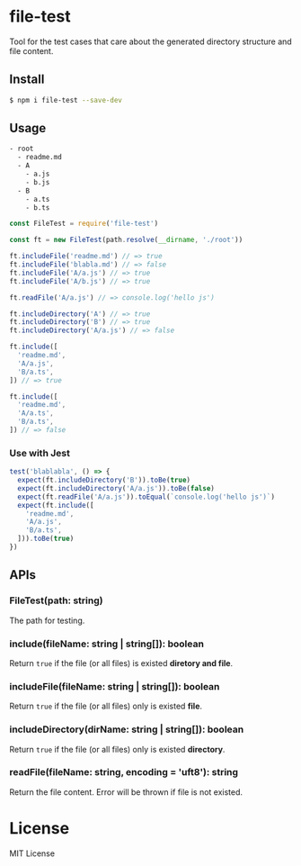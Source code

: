 # file-test

Tool for the test cases that care about the generated directory structure and file content.

## Install

```bash
$ npm i file-test --save-dev
```

## Usage

```bash
- root
  - readme.md
  - A
    - a.js
    - b.js
  - B
    - a.ts 
    - b.ts
```

```js
const FileTest = require('file-test')

const ft = new FileTest(path.resolve(__dirname, './root'))

ft.includeFile('readme.md') // => true
ft.includeFile('blabla.md') // => false
ft.includeFile('A/a.js') // => true
ft.includeFile('A/b.js') // => true

ft.readFile('A/a.js') // => console.log('hello js')

ft.includeDirectory('A') // => true
ft.includeDirectory('B') // => true
ft.includeDirectory('A/a.js') // => false

ft.include([
  'readme.md',
  'A/a.js',
  'B/a.ts',
]) // => true

ft.include([
  'readme.md',
  'A/a.ts',
  'B/a.ts',
]) // => false

```

### Use with Jest

```js
test('blablabla', () => {
  expect(ft.includeDirectory('B')).toBe(true)
  expect(ft.includeDirectory('A/a.js')).toBe(false)
  expect(ft.readFile('A/a.js')).toEqual(`console.log('hello js')`)
  expect(ft.include([
    'readme.md',
    'A/a.js',
    'B/a.ts',
  ])).toBe(true)
})
```

## APIs

### FileTest(path: string)

The path for testing.

### include(fileName: string | string[]): boolean

Return `true` if the file (or all files) is existed **diretory and file**.

### includeFile(fileName: string | string[]): boolean

Return `true` if the file (or all files) only is existed **file**.

### includeDirectory(dirName: string | string[]): boolean

Return `true` if the file (or all files) only is existed **directory**.

### readFile(fileName: string, encoding = 'uft8'): string

Return the file content. Error will be thrown if file is not existed.

# License

MIT License